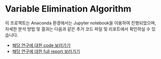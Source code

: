 # Variable Elimination Algorithm



이 프로젝트는 Anaconda 환경에서는 Jupyter notebook을 이용하여 진행되었으며, 자세한 분석 방법 및 결과는 다음과 같은 추가 코드 파일 및 리포트에서 확인하실 수 있습니다.<br/> 
- [해당 연구에 대한 code 보러가기](project.ipynb) <br/>
- [해당 연구에 대한 full report 보러가기](report.pdf) <br/> 







